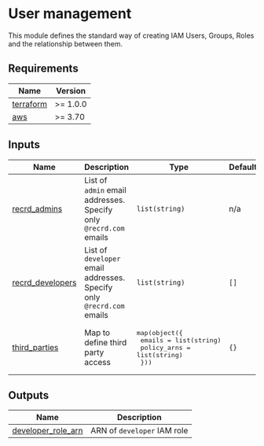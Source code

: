 <!--
To update docs, run:
  docker run --rm --volume "$(pwd):/terraform-docs" -u $(id -u) quay.io/terraform-docs/terraform-docs:0.16.0 /terraform-docs
-->
# User management

This module defines the standard way of creating IAM Users, Groups, Roles and the relationship between them.

<!-- BEGIN_TF_DOCS -->
## Requirements

| Name | Version |
|------|---------|
| <a name="requirement_terraform"></a> [terraform](#requirement\_terraform) | >= 1.0.0 |
| <a name="requirement_aws"></a> [aws](#requirement\_aws) | >= 3.70 |

## Inputs

| Name | Description | Type | Default | Required |
|------|-------------|------|---------|:--------:|
| <a name="input_recrd_admins"></a> [recrd\_admins](#input\_recrd\_admins) | List of `admin` email addresses. Specify only `@recrd.com` emails | `list(string)` | n/a | yes |
| <a name="input_recrd_developers"></a> [recrd\_developers](#input\_recrd\_developers) | List of `developer` email addresses. Specify only `@recrd.com` emails | `list(string)` | `[]` | no |
| <a name="input_third_parties"></a> [third\_parties](#input\_third\_parties) | Map to define third party access | <pre>map(object({<br>    emails      = list(string)<br>    policy_arns = list(string)<br>  }))</pre> | `{}` | no |

## Outputs

| Name | Description |
|------|-------------|
| <a name="output_developer_role_arn"></a> [developer\_role\_arn](#output\_developer\_role\_arn) | ARN of `developer` IAM role |
<!-- END_TF_DOCS -->

